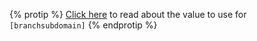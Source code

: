 {% protip %}
[Click here]({{base.url}}/getting-started/link-domain-subdomain/guide/#the-default-applink-subdomain) to read about the value to use for `[branchsubdomain]`
{% endprotip %}